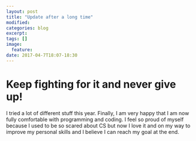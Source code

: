 ```yaml
---
layout: post
title: "Update after a long time"
modified:
categories: blog
excerpt:
tags: []
image:
  feature:
date: 2017-04-7T18:07-18:30
---
```


# Keep fighting for it and never give up!

I tried a lot of different stuff this year. Finally, I am very happy that
I am now fully comfortable with programming and coding. I feel so proud of
myself because I used to be so scared about CS but now I love it and on my way
to improve my personal skills and I believe I can reach my goal at the end.